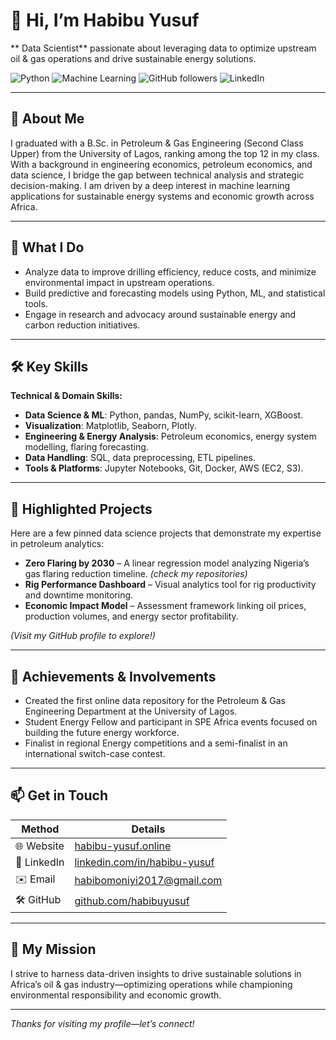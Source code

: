 # 👋 Hi, I’m **Habibu Yusuf**

** Data Scientist** passionate about leveraging data to optimize upstream oil & gas operations and drive sustainable energy solutions.

![Python](https://img.shields.io/badge/Python-3776AB?style=for-the-badge&logo=python&logoColor=white)
![Machine Learning](https://img.shields.io/badge/Machine%20Learning-009688?style=for-the-badge&logo=scikit-learn&logoColor=white)
![GitHub followers](https://img.shields.io/github/followers/habibuyusuf?style=social)
![LinkedIn](https://img.shields.io/badge/LinkedIn-blue?style=for-the-badge&logo=linkedin)

---

## 💼 About Me

I graduated with a B.Sc. in Petroleum & Gas Engineering (Second Class Upper) from the University of Lagos, ranking among the top 12 in my class. With a background in engineering economics, petroleum economics, and data science, I bridge the gap between technical analysis and strategic decision-making. I am driven by a deep interest in machine learning applications for sustainable energy systems and economic growth across Africa.

---

## 🔧 What I Do

- Analyze data to improve drilling efficiency, reduce costs, and minimize environmental impact in upstream operations.
- Build predictive and forecasting models using Python, ML, and statistical tools.
- Engage in research and advocacy around sustainable energy and carbon reduction initiatives.

---

## 🛠 Key Skills

**Technical & Domain Skills:**
- **Data Science & ML**: Python, pandas, NumPy, scikit-learn, XGBoost.
- **Visualization**: Matplotlib, Seaborn, Plotly.
- **Engineering & Energy Analysis**: Petroleum economics, energy system modelling, flaring forecasting.
- **Data Handling**: SQL, data preprocessing, ETL pipelines.
- **Tools & Platforms**: Jupyter Notebooks, Git, Docker, AWS (EC2, S3).

---

## 📂 Highlighted Projects

Here are a few pinned data science projects that demonstrate my expertise in petroleum analytics:

- **Zero Flaring by 2030** – A linear regression model analyzing Nigeria’s gas flaring reduction timeline. *(check my repositories)*
- **Rig Performance Dashboard** – Visual analytics tool for rig productivity and downtime monitoring.
- **Economic Impact Model** – Assessment framework linking oil prices, production volumes, and energy sector profitability.

*(Visit my GitHub profile to explore!)*

---

## 📣 Achievements & Involvements

- Created the first online data repository for the Petroleum & Gas Engineering Department at the University of Lagos.
- Student Energy Fellow and participant in SPE Africa events focused on building the future energy workforce.
- Finalist in regional Energy competitions and a semi-finalist in an international switch-case contest.

---

## 📫 Get in Touch

| Method       | Details                                       |
|--------------|-----------------------------------------------|
| 🌐 Website   | [habibu-yusuf.online](https://sites.google.com/view/habibu-yusuf/home) |
| 💼 LinkedIn  | [linkedin.com/in/habibu-yusuf](https://ng.linkedin.com/in/yusuf-habibu-b3b96b190) |
| ✉️ Email     | habibomoniyi2017@gmail.com                        |
| 🛠 GitHub    | [github.com/habibuyusuf](https://github.com/habibuyusuf) |

---

## 🌟 My Mission

I strive to harness data-driven insights to drive sustainable solutions in Africa’s oil & gas industry—optimizing operations while championing environmental responsibility and economic growth.

---

*Thanks for visiting my profile—let’s connect!*

